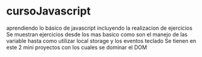 # cursoJavascript
aprendiendo lo básico de javascript incluyendo la realizacion de ejercicios
Se muestran ejercicios desde los mas basico como son el manejo de las variable hasta como utilizar local storage y los eventos
teclado
Se tienen en este 2 mini proyectos con los cuales se dominar el DOM 
